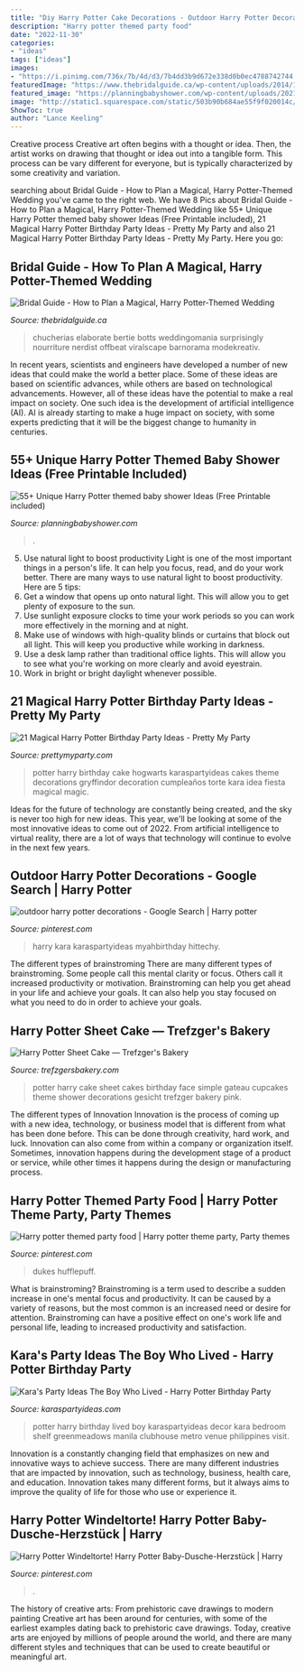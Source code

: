 ```yaml
---
title: "Diy Harry Potter Cake Decorations - Outdoor Harry Potter Decorations"
description: "Harry potter themed party food"
date: "2022-11-30"
categories:
- "ideas"
tags: ["ideas"]
images:
- "https://i.pinimg.com/736x/7b/4d/d3/7b4dd3b9d672e338d0b0ec4788742744.jpg"
featuredImage: "https://www.thebridalguide.ca/wp-content/uploads/2014/12/harry-potter-candy-bar.jpg"
featured_image: "https://planningbabyshower.com/wp-content/uploads/2021/05/How-to-Host-a-Magical-Harry-Potter-Birthday-Party-Free-8-Page-Party-Plan-Printable-Clean-Eating-with-kids-1.jpg"
image: "http://static1.squarespace.com/static/503b90b684ae55f9f020014c/577d184bebbd1aa40ef15cb7/582b0f5003596eb5cde188ba/1479562537085/ccc+(4).jpg?format=1000w"
ShowToc: true
author: "Lance Keeling"
---
```



Creative process
Creative art often begins with a thought or idea. Then, the artist works on drawing that thought or idea out into a tangible form. This process can be vary different for everyone, but is typically characterized by some creativity and variation.

	

		
searching about Bridal Guide - How to Plan a Magical, Harry Potter-Themed Wedding you've came to the right web. We have 8 Pics about Bridal Guide - How to Plan a Magical, Harry Potter-Themed Wedding like 55+ Unique Harry Potter themed baby shower Ideas (Free Printable included), 21 Magical Harry Potter Birthday Party Ideas - Pretty My Party and also 21 Magical Harry Potter Birthday Party Ideas - Pretty My Party. Here you go:
		
    
## Bridal Guide - How To Plan A Magical, Harry Potter-Themed Wedding

<img loading=lazy src="https://www.thebridalguide.ca/wp-content/uploads/2014/12/harry-potter-candy-bar.jpg" onerror="this.onerror=null;this.src='https://tse3.mm.bing.net/th?id=OIP.c9Om4-fu3ae-LaoalNFsDgHaLI&amp;pid=15.1';" alt="Bridal Guide - How to Plan a Magical, Harry Potter-Themed Wedding">

_Source: thebridalguide.ca_

>chucherias elaborate bertie botts weddingomania surprisingly nourriture nerdist offbeat viralscape barnorama modekreativ. 

	

In recent years, scientists and engineers have developed a number of new ideas that could make the world a better place. Some of these ideas are based on scientific advances, while others are based on technological advancements. However, all of these ideas have the potential to make a real impact on society. One such idea is the development of artificial intelligence (AI). AI is already starting to make a huge impact on society, with some experts predicting that it will be the biggest change to humanity in centuries.

    
## 55+ Unique Harry Potter Themed Baby Shower Ideas (Free Printable Included)

<img loading=lazy src="https://planningbabyshower.com/wp-content/uploads/2021/05/How-to-Host-a-Magical-Harry-Potter-Birthday-Party-Free-8-Page-Party-Plan-Printable-Clean-Eating-with-kids-1.jpg" onerror="this.onerror=null;this.src='https://tse1.mm.bing.net/th?id=OIP.wjgXCufeWyRmehydSs53lgHaKY&amp;pid=15.1';" alt="55+ Unique Harry Potter themed baby shower Ideas (Free Printable included)">

_Source: planningbabyshower.com_

>. 

	

5) Use natural light to boost productivity
Light is one of the most important things in a person's life. It can help you focus, read, and do your work better. There are many ways to use natural light to boost productivity. Here are 5 tips:
1) Get a window that opens up onto natural light. This will allow you to get plenty of exposure to the sun.
2) Use sunlight exposure clocks to time your work periods so you can work more effectively in the morning and at night.
3) Make use of windows with high-quality blinds or curtains that block out all light. This will keep you productive while working in darkness.
4) Use a desk lamp rather than traditional office lights. This will allow you to see what you're working on more clearly and avoid eyestrain.
5) Work in bright or bright daylight whenever possible.

    
## 21 Magical Harry Potter Birthday Party Ideas - Pretty My Party

<img loading=lazy src="https://www.prettymyparty.com/wp-content/uploads/2017/07/harry-potter-birthday-cake-e1500691012615.jpg" onerror="this.onerror=null;this.src='https://tse1.mm.bing.net/th?id=OIP.qj0zmbtx7daxmAVyMjfIOQHaLH&amp;pid=15.1';" alt="21 Magical Harry Potter Birthday Party Ideas - Pretty My Party">

_Source: prettymyparty.com_

>potter harry birthday cake hogwarts karaspartyideas cakes theme decorations gryffindor decoration cumpleaños torte kara idea fiesta magical magic. 

	

Ideas for the future of technology are constantly being created, and the sky is never too high for new ideas. This year, we'll be looking at some of the most innovative ideas to come out of 2022. From artificial intelligence to virtual reality, there are a lot of ways that technology will continue to evolve in the next few years.

    
## Outdoor Harry Potter Decorations - Google Search | Harry Potter

<img loading=lazy src="https://i.pinimg.com/736x/b2/1c/e7/b21ce76b8256e9f6a7765d90cacb36d3.jpg" onerror="this.onerror=null;this.src='https://tse4.mm.bing.net/th?id=OIP.MSheRiKp2lM8U4eHuVKYhwHaLL&amp;pid=15.1';" alt="outdoor harry potter decorations - Google Search | Harry potter">

_Source: pinterest.com_

>harry kara karaspartyideas myahbirthday hittechy. 

	

The different types of brainstroming
There are many different types of brainstroming. Some people call this mental clarity or focus. Others call it increased productivity or motivation. Brainstroming can help you get ahead in your life and achieve your goals. It can also help you stay focused on what you need to do in order to achieve your goals.

    
## Harry Potter Sheet Cake — Trefzger&#039;s Bakery

<img loading=lazy src="http://static1.squarespace.com/static/503b90b684ae55f9f020014c/577d184bebbd1aa40ef15cb7/582b0f5003596eb5cde188ba/1479562537085/ccc+(4).jpg?format=1000w" onerror="this.onerror=null;this.src='https://tse1.mm.bing.net/th?id=OIP.-yGyWMVUMnP7c4lBE1PakwHaJe&amp;pid=15.1';" alt="Harry Potter Sheet Cake — Trefzger&#039;s Bakery">

_Source: trefzgersbakery.com_

>potter harry cake sheet cakes birthday face simple gateau cupcakes theme shower decorations gesicht trefzger bakery pink. 

	

The different types of Innovation
Innovation is the process of coming up with a new idea, technology, or business model that is different from what has been done before. This can be done through creativity, hard work, and luck. Innovation can also come from within a company or organization itself. Sometimes, innovation happens during the development stage of a product or service, while other times it happens during the design or manufacturing process.

    
## Harry Potter Themed Party Food | Harry Potter Theme Party, Party Themes

<img loading=lazy src="https://i.pinimg.com/736x/7b/4d/d3/7b4dd3b9d672e338d0b0ec4788742744.jpg" onerror="this.onerror=null;this.src='https://tse1.mm.bing.net/th?id=OIP.rgkV7-iIOgdi9Xsy1G_3HwHaO0&amp;pid=15.1';" alt="Harry potter themed party food | Harry potter theme party, Party themes">

_Source: pinterest.com_

>dukes hufflepuff. 

	

What is brainstroming?
Brainstroming is a term used to describe a sudden increase in one's mental focus and productivity. It can be caused by a variety of reasons, but the most common is an increased need or desire for attention. Brainstroming can have a positive effect on one's work life and personal life, leading to increased productivity and satisfaction.

    
## Kara&#039;s Party Ideas The Boy Who Lived - Harry Potter Birthday Party

<img loading=lazy src="https://karaspartyideas.com/wp-content/uploads/2016/05/The-Boy-Who-Lived-Harry-Potter-Party-via-Karas-Party-Ideas-KarasPartyIdeas.com3_.jpg" onerror="this.onerror=null;this.src='https://tse3.mm.bing.net/th?id=OIP.gdHWD4On4NGnU0VK1wsGFAHaLH&amp;pid=15.1';" alt="Kara&#039;s Party Ideas The Boy Who Lived - Harry Potter Birthday Party">

_Source: karaspartyideas.com_

>potter harry birthday lived boy karaspartyideas decor kara bedroom shelf greenmeadows manila clubhouse metro venue philippines visit. 

	

Innovation is a constantly changing field that emphasizes on new and innovative ways to achieve success. There are many different industries that are impacted by innovation, such as technology, business, health care, and education. Innovation takes many different forms, but it always aims to improve the quality of life for those who use or experience it.

    
## Harry Potter Windeltorte! Harry Potter Baby-Dusche-Herzstück | Harry

<img loading=lazy src="https://i.pinimg.com/736x/c9/d4/74/c9d47434bd916d7d13fe6428003ffde2.jpg" onerror="this.onerror=null;this.src='https://tse1.mm.bing.net/th?id=OIP.SpCiPbSXo1Mr36U-iij1AQHaNK&amp;pid=15.1';" alt="Harry Potter Windeltorte! Harry Potter Baby-Dusche-Herzstück | Harry">

_Source: pinterest.com_

>. 

	

The history of creative arts: From prehistoric cave drawings to modern painting
Creative art has been around for centuries, with some of the earliest examples dating back to prehistoric cave drawings. Today, creative arts are enjoyed by millions of people around the world, and there are many different styles and techniques that can be used to create beautiful or meaningful art.

